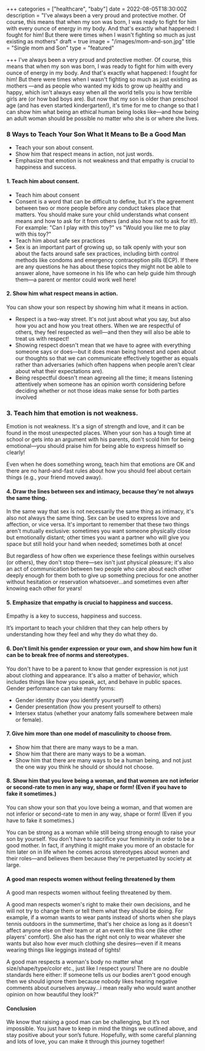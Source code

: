 +++
categories = ["healthcare", "baby"]
date = 2022-08-05T18:30:00Z
description = "I've always been a very proud and protective mother. Of course, this means that when my son was born, I was ready to fight for him with every ounce of energy in my body. And that's exactly what happened: I fought for him! But there were times when I wasn't fighting so much as just existing as mothers"
draft = true
image = "/images/mom-and-son.jpg"
title = "Single mom and Son"
type = "featured"

+++
I've always been a very proud and protective mother. Of course, this means that when my son was born, I was ready to fight for him with every ounce of energy in my body. And that's exactly what happened: I fought for him! But there were times when I wasn't fighting so much as just existing as mothers —and as people who wanted my kids to grow up healthy and happy, which isn't always easy when all the world tells you is how terrible girls are (or how bad boys are). But now that my son is older than preschool age (and has even started kindergarten!), it's time for me to change so that I can show him what being an ethical human being looks like—and how being an adult woman should be possible no matter who she is or where she lives.

### 8 Ways to Teach Your Son What It Means to Be a Good Man

* Teach your son about consent.
* Show him that respect means in action, not just words.
* Emphasize that emotion is not weakness and that empathy is crucial to happiness and success.

#### 1. Teach him about consent.

* Teach him about consent
* Consent is a word that can be difficult to define, but it's the agreement between two or more people before any conduct takes place that matters. You should make sure your child understands what consent means and how to ask for it from others (and also how not to ask for it!). For example: "Can I play with this toy?" vs "Would you like me to play with this toy?"
* Teach him about safe sex practices
* Sex is an important part of growing up, so talk openly with your son about the facts around safe sex practices, including birth control methods like condoms and emergency contraception pills (ECP). If there are any questions he has about these topics they might not be able to answer alone, have someone in his life who can help guide him through them—a parent or mentor could work well here!

#### 2. Show him what respect means in action.

You can show your son respect by showing him what it means in action.

* Respect is a two-way street. It's not just about what you say, but also how you act and how you treat others. When we are respectful of others, they feel respected as well—and then they will also be able to treat us with respect!
* Showing respect doesn't mean that we have to agree with everything someone says or does—but it does mean being honest and open about our thoughts so that we can communicate effectively together as equals rather than adversaries (which often happens when people aren't clear about what their expectations are).
* Being respectful doesn't mean agreeing all the time; it means listening attentively when someone has an opinion worth considering before deciding whether or not those ideas make sense for both parties involved

### 3. Teach him that emotion is not weakness.

Emotion is not weakness. It's a sign of strength and love, and it can be found in the most unexpected places. When your son has a tough time at school or gets into an argument with his parents, don't scold him for being emotional—you should praise him for being able to express himself so clearly!

Even when he does something wrong, teach him that emotions are OK and there are no hard-and-fast rules about how you should feel about certain things (e.g., your friend moved away).

#### 4. Draw the lines between sex and intimacy, because they're not always the same thing.

In the same way that sex is not necessarily the same thing as intimacy, it's also not always the same thing. Sex can be used to express love and affection, or vice versa. It's important to remember that these two things aren't mutually exclusive: sometimes you want someone physically close but emotionally distant; other times you want a partner who will give you space but still hold your hand when needed; sometimes both at once!

But regardless of how often we experience these feelings within ourselves (or others), they don't stop there—sex isn't just physical pleasure; it's also an act of communication between two people who care about each other deeply enough for them both to give up something precious for one another without hesitation or reservation whatsoever...and sometimes even after knowing each other for years!

#### 5. Emphasize that empathy is crucial to happiness and success.

Empathy is a key to success, happiness and success.

It’s important to teach your children that they can help others by understanding how they feel and why they do what they do.

#### 6. Don't limit his gender expression or your own, and show him how fun it can be to break free of norms and stereotypes.

You don't have to be a parent to know that gender expression is not just about clothing and appearance. It's also a matter of behavior, which includes things like how you speak, act, and behave in public spaces. Gender performance can take many forms:

* Gender identity (how you identify yourself)
* Gender presentation (how you present yourself to others)
* Intersex status (whether your anatomy falls somewhere between male or female).

#### 7. Give him more than one model of masculinity to choose from.

* Show him that there are many ways to be a man.
* Show him that there are many ways to be a woman.
* Show him that there are many ways to be a human being, and not just the one way you think he should or should not choose.

#### 8. Show him that you love being a woman, and that women are not inferior or second-rate to men in any way, shape or form! (Even if you have to fake it sometimes.)

You can show your son that you love being a woman, and that women are not inferior or second-rate to men in any way, shape or form! (Even if you have to fake it sometimes.)

You can be strong as a woman while still being strong enough to raise your son by yourself. You don't have to sacrifice your femininity in order to be a good mother. In fact, if anything it might make you more of an obstacle for him later on in life when he comes across stereotypes about women and their roles—and believes them because they're perpetuated by society at large.

#### A good man respects women without feeling threatened by them

A good man respects women without feeling threatened by them.

A good man respects women's right to make their own decisions, and he will not try to change them or tell them what they should be doing. For example, if a woman wants to wear pants instead of shorts when she plays tennis outdoors in the summertime, that's her choice as long as it doesn't affect anyone else on their team or at an event like this one (like other players' comfort). She also has the right not only to wear whatever she wants but also how ever much clothing she desires—even if it means wearing things like leggings instead of tights!

A good man respects a woman's body no matter what size/shape/type/color etc., just like I respect yours! There are no double standards here either: If someone tells us our bodies aren't good enough then we should ignore them because nobody likes hearing negative comments about ourselves anyway...i mean really who would want another opinion on how beautiful they look?"

#### Conclusion

We know that raising a good man can be challenging, but it’s not impossible. You just have to keep in mind the things we outlined above, and stay positive about your son’s future. Hopefully, with some careful planning and lots of love, you can make it through this journey together!
